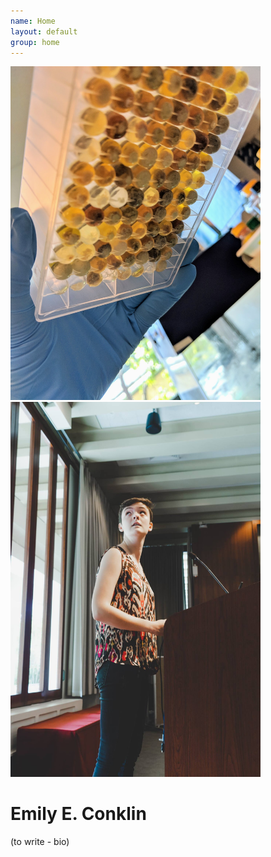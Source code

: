 ```yaml
---
name: Home
layout: default
group: home
---
```


<img src="/static/img/2019-corals.jpg" class="img-responsive center-block" alt="" width=400 height=auto/>
<img src="/static/img/2019-testers.jpg" class="img-responsive center-block" alt="" width=400 height=auto/>

<h1 class="text-center">Emily E. Conklin</h1>

<p class="lead text-justify">
(to write - bio)
</p>
